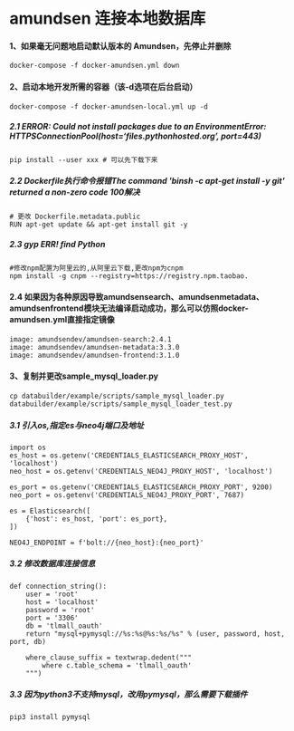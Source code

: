 # amundsen 连接本地数据库
#### 1、如果毫无问题地启动默认版本的 Amundsen，先停止并删除
```shell
docker-compose -f docker-amundsen.yml down
```
#### 2、启动本地开发所需的容器（该-d选项在后台启动）
```shell
docker-compose -f docker-amundsen-local.yml up -d
```
##### 2.1 ERROR: Could not install packages due to an EnvironmentError: HTTPSConnectionPool(host=‘files.pythonhosted.org’, port=443)
```shell
pip install --user xxx # 可以先下载下来
```
##### 2.2 Dockerfile执行命令报错The command 'binsh -c apt-get install -y git' returned a non-zero code 100解决
```shell
# 更改 Dockerfile.metadata.public
RUN apt-get update && apt-get install git -y
```
##### 2.3 gyp ERR! find Python
```shell
#修改npm配置为阿里云的,从阿里云下载,更改npm为cnpm
npm install -g cnpm --registry=https://registry.npm.taobao.
```
#### 2.4 如果因为各种原因导致amundsensearch、amundsenmetadata、amundsenfrontend模块无法编译启动成功，那么可以仿照docker-amundsen.yml直接指定镜像
```shell
image: amundsendev/amundsen-search:2.4.1
image: amundsendev/amundsen-metadata:3.3.0
image: amundsendev/amundsen-frontend:3.1.0
```
#### 3、复制并更改sample_mysql_loader.py
```shell
cp databuilder/example/scripts/sample_mysql_loader.py databuilder/example/scripts/sample_mysql_loader_test.py
```
##### 3.1  引入os,指定es与neo4j端口及地址
```shell
import os
es_host = os.getenv('CREDENTIALS_ELASTICSEARCH_PROXY_HOST', 'localhost')
neo_host = os.getenv('CREDENTIALS_NEO4J_PROXY_HOST', 'localhost')

es_port = os.getenv('CREDENTIALS_ELASTICSEARCH_PROXY_PORT', 9200)
neo_port = os.getenv('CREDENTIALS_NEO4J_PROXY_PORT', 7687)

es = Elasticsearch([
    {'host': es_host, 'port': es_port},
])

NEO4J_ENDPOINT = f'bolt://{neo_host}:{neo_port}'

```

##### 3.2 修改数据库连接信息
```shell
def connection_string():
    user = 'root'
    host = 'localhost'
    password = 'root'
    port = '3306'
    db = 'tlmall_oauth'
    return "mysql+pymysql://%s:%s@%s:%s/%s" % (user, password, host, port, db)

    where_clause_suffix = textwrap.dedent("""
        where c.table_schema = 'tlmall_oauth'
    """)

```
##### 3.3 因为python3不支持mysql，改用pymysql，那么需要下载插件
```shell
pip3 install pymysql
```




























































































